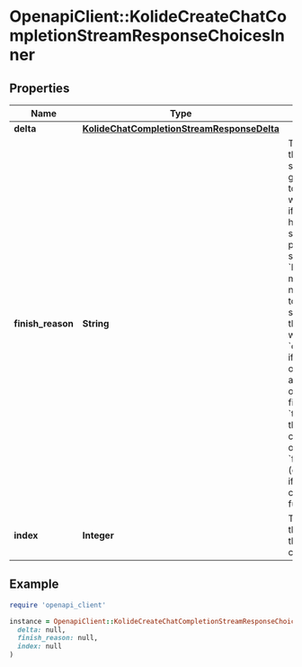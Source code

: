 # OpenapiClient::KolideCreateChatCompletionStreamResponseChoicesInner

## Properties

| Name | Type | Description | Notes |
| ---- | ---- | ----------- | ----- |
| **delta** | [**KolideChatCompletionStreamResponseDelta**](KolideChatCompletionStreamResponseDelta.md) |  |  |
| **finish_reason** | **String** | The reason the model stopped generating tokens. This will be &#x60;stop&#x60; if the model hit a natural stop point or a provided stop sequence, &#x60;length&#x60; if the maximum number of tokens specified in the request was reached, &#x60;content_filter&#x60; if content was omitted due to a flag from our content filters, &#x60;tool_calls&#x60; if the model called a tool, or &#x60;function_call&#x60; (deprecated) if the model called a function.  |  |
| **index** | **Integer** | The index of the choice in the list of choices. |  |

## Example

```ruby
require 'openapi_client'

instance = OpenapiClient::KolideCreateChatCompletionStreamResponseChoicesInner.new(
  delta: null,
  finish_reason: null,
  index: null
)
```

